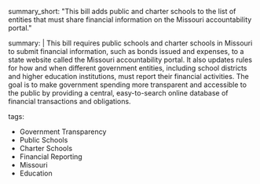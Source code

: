 summary_short: "This bill adds public and charter schools to the list of entities that must share financial information on the Missouri accountability portal."

summary: |
  This bill requires public schools and charter schools in Missouri to submit financial information, such as bonds issued and expenses, to a state website called the Missouri accountability portal. It also updates rules for how and when different government entities, including school districts and higher education institutions, must report their financial activities. The goal is to make government spending more transparent and accessible to the public by providing a central, easy-to-search online database of financial transactions and obligations.

tags:
  - Government Transparency
  - Public Schools
  - Charter Schools
  - Financial Reporting
  - Missouri
  - Education
